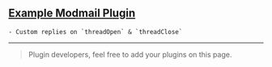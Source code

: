 ## [Example Modmail Plugin](https://npmjs.com/example-modmail-plugin)
    - Custom replies on `threadOpen` & `threadClose`

-------
> Plugin developers, feel free to add your plugins on this page.